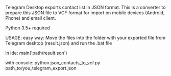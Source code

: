 
Telegram Desktop exports contact list in JSON format. 
This is a converter to prepare this JSON file to VCF format for import on mobile devices (Android, Phone) and email client.


Python 3.5+ required

USAGE:
easy way:
Move the files into the folder with your exported file from Telegram desktop (result.json) and run the .bat file

in ide:
main('path/result.son')

with console:
python json_contacts_to_vcf.py path_to/you_telegram_export.json
<!--
**EvgSpd/EvgSpd** is a ✨ _special_ ✨ repository because its `README.md` (this file) appears on your GitHub profile.

Here are some ideas to get you started:

- 🔭 I’m currently working on ...
- 🌱 I’m currently learning ...
- 👯 I’m looking to collaborate on ...
- 🤔 I’m looking for help with ...
- 💬 Ask me about ...
- 📫 How to reach me: ...
- 😄 Pronouns: ...
- ⚡ Fun fact: ...
-->
